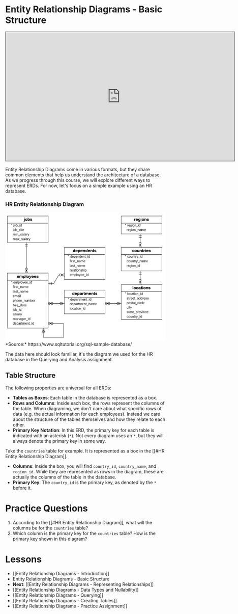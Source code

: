 # Entity Relationship Diagrams - Basic Structure

<iframe src="https://egator.hosted.panopto.com/Panopto/Pages/Embed.aspx?id=e3fcaaa2-10b5-48b3-8e8e-b1160003d8d1&autoplay=false&offerviewer=true&showtitle=true&showbrand=true&captions=false&interactivity=all" height="405" width="720" style="border: 1px solid #464646;" allowfullscreen allow="autoplay" aria-label="Panopto Embedded Video Player"></iframe>

Entity Relationship Diagrams come in various formats, but they share common elements that help us understand the architecture of a database. As we progress through this course, we will explore different ways to represent ERDs. For now, let's focus on a simple example using an HR database.

### HR Entity Relationship Diagram
<img src="https://raw.githubusercontent.com/kellerflint/Class-Intro-SQL/hugo/content/Images/hr_db_erd.png">
*Source:* https://www.sqltutorial.org/sql-sample-database/

The data here should look familiar, it's the diagram we used for the HR database in the Querying and Analysis assignment.

## Table Structure

The following properties are universal for all ERDs:
- **Tables as Boxes**: Each table in the database is represented as a box.
- **Rows and Columns**: Inside each box, the rows represent the columns of the table. When diagraming, we don't care about what specific rows of data (e.g. the actual information for each employees). Instead we care about the structure of the tables themselves and how they relate to each other.
- **Primary Key Notation**: In this ERD, the primary key for each table is indicated with an asterisk (`*`). Not every diagram uses an `*`, but they will always denote the primary key in some way.

Take the `countries` table for example. It is represented as a box in the [[#HR Entity Relationship Diagram]].
- **Columns**: Inside the box, you will find `country_id`, `country_name`, and `region_id`. While they are represented as rows in the diagram, these are actually the columns of the table in the database.
- **Primary Key**: The `country_id` is the primary key, as denoted by the `*` before it.

# Practice Questions 

1. According to the [[#HR Entity Relationship Diagram]], what will the columns be for the `countries` table?
2. Which column is the primary key for the `countries` table? How is the primary key shown in this diagram?
# Lessons
- [[Entity Relationship Diagrams - Introduction]]
- Entity Relationship Diagrams - Basic Structure
- **Next**: [[Entity Relationship Diagrams - Representing Relationships]]
- [[Entity Relationship Diagrams - Data Types and Nullability]]
- [[Entity Relationship Diagrams - Querying]]
- [[Entity Relationship Diagrams - Creating Tables]]
- [[Entity Relationship Diagrams - Practice Assignment]]